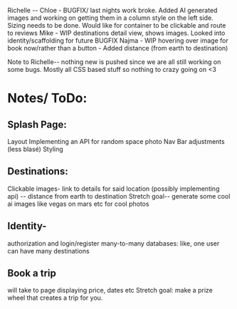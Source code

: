 Richelle -- 
Chloe - BUGFIX/ last nights work broke. Added AI generated images and working on getting them in a column style on the left side. Sizing needs to be done. Would like for container to be clickable and route to reviews
Mike - WIP destinations detail view, shows images. Looked into identity/scaffolding for future BUGFIX
Najma - WIP hovering over image for book now/rather than a button
      - Added distance (from earth to destination)

Note to Richelle-- nothing new is pushed since we are all still working on some bugs. Mostly all CSS based stuff so nothing to crazy going on <3

# Notes/ ToDo:

## Splash Page:
Layout
Implementing an API for random space photo
Nav Bar adjustments (less blasé)
Styling

## Destinations:
Clickable images-
link to details for said location (possibly implementing api)
  -- distance from earth to destination
Stretch goal-- generate some cool ai images like vegas on mars etc for cool photos

## Identity-
authorization and login/register
many-to-many databases: like, one user can have many destinations

## Book a trip
will take to page displaying price, dates etc
Stretch goal: make a prize wheel that creates a trip for you.



